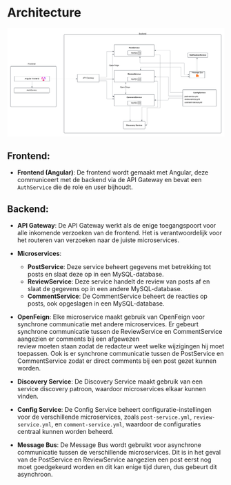 # Architecture

![Architecture Diagram](./JavaArchitecture.png)


## Frontend:

- **Frontend (Angular)**: 
  De frontend wordt gemaakt met Angular, deze communiceert met de backend via de API Gateway en bevat een `AuthService` die de role en user bijhoudt.

## Backend:

- **API Gateway**: 
  De API Gateway werkt als de enige toegangspoort voor alle inkomende verzoeken van de frontend. Het is verantwoordelijk voor het routeren van verzoeken naar de juiste microservices.

- **Microservices**:
  - **PostService**: 
    Deze service beheert gegevens met betrekking tot posts en slaat deze op in een MySQL-database.
  - **ReviewService**: 
    Deze service handelt de review van posts af en slaat de gegevens op in een andere MySQL-database.
  - **CommentService**: 
    De CommentService beheert de reacties op posts, ook opgeslagen in een MySQL-database.

- **OpenFeign**: 
  Elke microservice maakt gebruik van OpenFeign voor synchrone communicatie met andere microservices. Er gebeurt synchrone communicatie tussen de ReviewService en CommentService aangezien er comments bij een afgewezen     
  review moeten staan zodat de redacteur weet welke wijzigingen hij moet toepassen. Ook is er synchrone communicatie tussen de PostService en CommentService zodat er direct comments bij een post gezet kunnen worden.

- **Discovery Service**: 
  De Discovery Service maakt gebruik van een service discovery patroon, waardoor microservices elkaar kunnen vinden. 
- **Config Service**: 
  De Config Service beheert configuratie-instellingen voor de verschillende microservices, zoals `post-service.yml`, `review-service.yml`, en `comment-service.yml`, waardoor de configuraties centraal kunnen worden beheerd.

- **Message Bus**: 
  De Message Bus wordt gebruikt voor asynchrone communicatie tussen de verschillende microservices. Dit is in het geval van de PostService en ReviewService aangezien een post eerst nog moet goedgekeurd worden en dit kan     enige tijd duren, dus gebeurt dit asynchroon.




